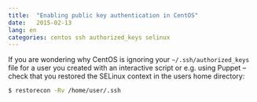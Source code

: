 ```yaml
---
title:  "Enabling public key authentication in CentOS"
date:   2015-02-13
lang: en
categories: centos ssh authorized_keys selinux
---
```


If you are wondering why CentOS is ignoring your
`~/.ssh/authorized_keys` file for a user you created with an
interactive script or e.g. using Puppet – check that you restored the
SELinux context in the users home directory:

``` bash
$ restorecon -Rv /home/user/.ssh
```
